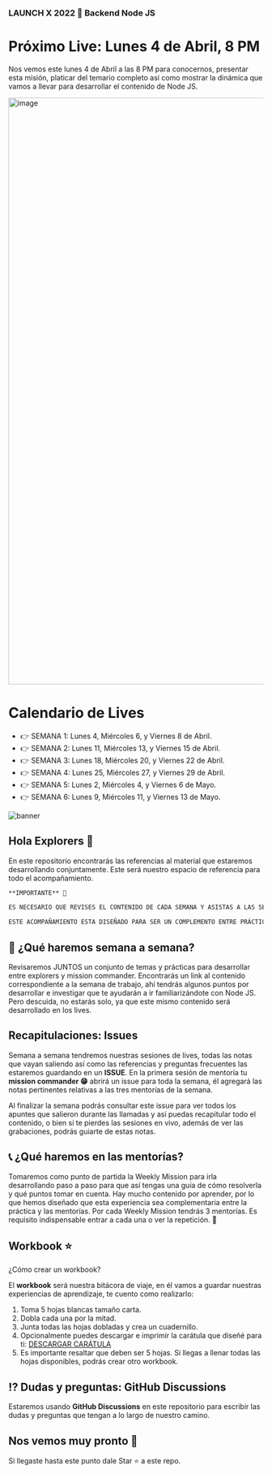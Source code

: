 ### LAUNCH X 2022 🚀 Backend Node JS

# Próximo Live: Lunes 4 de Abril, 8 PM 

Nos vemos este lunes 4 de Abril a las 8 PM para conocernos, presentar esta misión, platicar del temario completo así como mostrar la dinámica que vamos a llevar para desarrollar el contenido de Node JS. 

<img width="1156" alt="image" src="https://user-images.githubusercontent.com/17634377/161411745-162e20b8-e4ff-42ca-86bb-25ec0b15617c.png">

# Calendario de Lives

- 👉 SEMANA 1: Lunes 4, Miércoles 6, y Viernes 8 de Abril.
- 👉 SEMANA 2: Lunes 11, Miércoles 13, y Viernes 15 de Abril.
- 👉 SEMANA 3: Lunes 18, Miércoles 20, y Viernes 22 de Abril.
- 👉 SEMANA 4: Lunes 25, Miércoles 27, y Viernes 29 de Abril.
- 👉 SEMANA 5: Lunes 2, Miércoles 4, y Viernes 6 de Mayo.
- 👉 SEMANA 6: Lunes 9, Miércoles 11, y Viernes 13 de Mayo.

![banner](https://user-images.githubusercontent.com/17634377/155241139-a345385a-7528-4aab-ae9a-9ed094d39250.png)

## Hola Explorers 👋

En este repositorio encontrarás las referencias al material que estaremos desarrollando conjuntamente. Este será nuestro espacio de referencia para todo el acompañamiento.

``` markdown
**IMPORTANTE** 🚨

ES NECESARIO QUE REVISES EL CONTENIDO DE CADA SEMANA Y ASISTAS A LAS SESIONES DE LIVES, O BIEN VEAS LA REPETICIÓN. 

ESTE ACOMPAÑAMIENTO ESTA DISEÑADO PARA SER UN COMPLEMENTO ENTRE PRÁCTICA Y MENTORÍA. 🤝
```

## 🚀 ¿Qué haremos semana a semana?
Revisaremos JUNTOS un conjunto de temas y prácticas para desarrollar entre explorers y mission commander. Encontrarás un link al contenido correspondiente a la semana de trabajo, ahí tendrás algunos puntos por desarrollar e investigar que te ayudarán a ir familiarizándote con Node JS. Pero descuida, no estarás solo, ya que este mismo contenido será desarrollado en los lives. 

## Recapitulaciones: Issues
Semana a semana tendremos nuestras sesiones de lives, todas las notas que vayan saliendo así como las referencias y preguntas frecuentes las estaremos guardando en un **ISSUE**. En la primera sesión de mentoría tu **mission commander 😁** abrirá un issue para toda la semana, él agregará las notas pertinentes relativas a las tres mentorías de la semana. 

Al finalizar la semana podrás consultar este issue para ver todos los apuntes que salieron durante las llamadas y así puedas recapitular todo el contenido, o bien si te pierdes las sesiones en vivo, además de ver las grabaciones, podrás guiarte de estas notas.  

## 📞 ¿Qué haremos en las mentorías?
Tomaremos como punto de partida la Weekly Mission para irla desarrollando paso a paso para que así tengas una guía de cómo resolverla y qué puntos tomar en cuenta. Hay mucho contenido por aprender, por lo que hemos diseñado que esta experiencia sea complementaria entre la práctica y las mentorías. Por cada Weekly Mission tendrás 3 mentorías. Es requisito indispensable entrar a cada una o ver la repetición. 🚨

## Workbook ⭐️

¿Cómo crear un workbook?

El **workbook** será nuestra bitácora de viaje, en él vamos a guardar nuestras experiencias de aprendizaje, te cuento como realizarlo:

1. Toma 5 hojas blancas tamaño carta.
2. Dobla cada una por la mitad.
3. Junta todas las hojas dobladas y crea un cuadernillo.
4. Opcionalmente puedes descargar e imprimir la carátula que diseñé para ti: [DESCARGAR CARÁTULA](https://user-images.githubusercontent.com/17634377/156294681-a7d2feb4-d41e-464f-9dbf-0fbc781aa056.png)
5. Es importante resaltar que deben ser 5 hojas. Si llegas a llenar todas las hojas disponibles, podrás crear otro workbook. 

## ⁉️ Dudas y preguntas: GitHub Discussions  

Estaremos usando **GitHub Discussions** en este repositorio para escribir las dudas y preguntas que tengan a lo largo de nuestro camino.

## Nos vemos muy pronto 🚀

Si llegaste hasta este punto dale Star ⭐️ a este repo.

